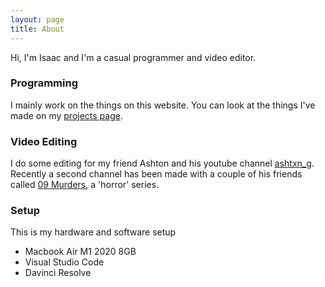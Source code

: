 ```yaml
---
layout: page
title: About
---
```

Hi, I'm Isaac and I'm a casual programmer and video editor.

### Programming

I mainly work on the things on this website. You can look at the things I've made on my [projects page](/tag/project).

### Video Editing

I do some editing for my friend Ashton and his youtube channel [ashtxn_g](https://www.youtube.com/@ashtxn_g). Recently a second channel has been made with a couple of his friends called [09 Murders](https://www.youtube.com/@09murders), a 'horror' series.

### Setup

This is my hardware and software setup

* Macbook Air M1 2020 8GB
* Visual Studio Code
* Davinci Resolve